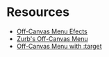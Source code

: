 Resources
==========

- [Off-Canvas Menu Efects](http://tympanus.net/codrops/2014/09/16/off-canvas-menu-effects/)
- [Zurb's Off-Canvas Menu](http://foundation.zurb.com/sites/docs/v/5.5.3/components/offcanvas.html)
- [Off-Canvas Menu with :target](https://css-tricks.com/off-canvas-menu-with-css-target/)